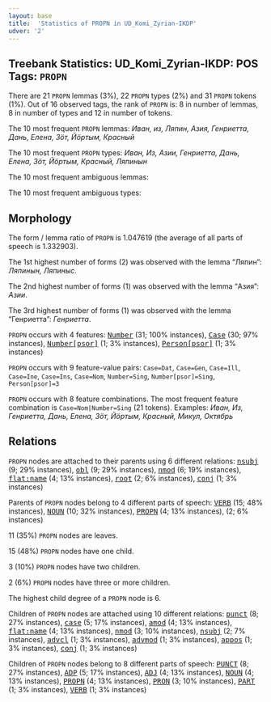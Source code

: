 ```yaml
---
layout: base
title:  'Statistics of PROPN in UD_Komi_Zyrian-IKDP'
udver: '2'
---
```


## Treebank Statistics: UD_Komi_Zyrian-IKDP: POS Tags: `PROPN`

There are 21 `PROPN` lemmas (3%), 22 `PROPN` types (2%) and 31 `PROPN` tokens (1%).
Out of 16 observed tags, the rank of `PROPN` is: 8 in number of lemmas, 8 in number of types and 12 in number of tokens.

The 10 most frequent `PROPN` lemmas: <em>Иван, из, Ляпин, Азия, Генриетта, Дань, Елена, Зӧт, Йӧртым, Красный</em>

The 10 most frequent `PROPN` types:  <em>Иван, Из, Азии, Генриетта, Дань, Елена, Зӧт, Йӧртым, Красный, Ляпинын</em>

The 10 most frequent ambiguous lemmas: 

The 10 most frequent ambiguous types:  



## Morphology

The form / lemma ratio of `PROPN` is 1.047619 (the average of all parts of speech is 1.332903).

The 1st highest number of forms (2) was observed with the lemma “Ляпин”: <em>Ляпинын, Ляпиныс</em>.

The 2nd highest number of forms (1) was observed with the lemma “Азия”: <em>Азии</em>.

The 3rd highest number of forms (1) was observed with the lemma “Генриетта”: <em>Генриетта</em>.

`PROPN` occurs with 4 features: <tt><a href="kpv_ikdp-feat-Number.html">Number</a></tt> (31; 100% instances), <tt><a href="kpv_ikdp-feat-Case.html">Case</a></tt> (30; 97% instances), <tt><a href="kpv_ikdp-feat-Number-psor.html">Number[psor]</a></tt> (1; 3% instances), <tt><a href="kpv_ikdp-feat-Person-psor.html">Person[psor]</a></tt> (1; 3% instances)

`PROPN` occurs with 9 feature-value pairs: `Case=Dat`, `Case=Gen`, `Case=Ill`, `Case=Ine`, `Case=Ins`, `Case=Nom`, `Number=Sing`, `Number[psor]=Sing`, `Person[psor]=3`

`PROPN` occurs with 8 feature combinations.
The most frequent feature combination is `Case=Nom|Number=Sing` (21 tokens).
Examples: <em>Иван, Из, Генриетта, Дань, Елена, Зӧт, Йӧртым, Красный, Микул, Октябрь</em>


## Relations

`PROPN` nodes are attached to their parents using 6 different relations: <tt><a href="kpv_ikdp-dep-nsubj.html">nsubj</a></tt> (9; 29% instances), <tt><a href="kpv_ikdp-dep-obl.html">obl</a></tt> (9; 29% instances), <tt><a href="kpv_ikdp-dep-nmod.html">nmod</a></tt> (6; 19% instances), <tt><a href="kpv_ikdp-dep-flat-name.html">flat:name</a></tt> (4; 13% instances), <tt><a href="kpv_ikdp-dep-root.html">root</a></tt> (2; 6% instances), <tt><a href="kpv_ikdp-dep-conj.html">conj</a></tt> (1; 3% instances)

Parents of `PROPN` nodes belong to 4 different parts of speech: <tt><a href="kpv_ikdp-pos-VERB.html">VERB</a></tt> (15; 48% instances), <tt><a href="kpv_ikdp-pos-NOUN.html">NOUN</a></tt> (10; 32% instances), <tt><a href="kpv_ikdp-pos-PROPN.html">PROPN</a></tt> (4; 13% instances),  (2; 6% instances)

11 (35%) `PROPN` nodes are leaves.

15 (48%) `PROPN` nodes have one child.

3 (10%) `PROPN` nodes have two children.

2 (6%) `PROPN` nodes have three or more children.

The highest child degree of a `PROPN` node is 6.

Children of `PROPN` nodes are attached using 10 different relations: <tt><a href="kpv_ikdp-dep-punct.html">punct</a></tt> (8; 27% instances), <tt><a href="kpv_ikdp-dep-case.html">case</a></tt> (5; 17% instances), <tt><a href="kpv_ikdp-dep-amod.html">amod</a></tt> (4; 13% instances), <tt><a href="kpv_ikdp-dep-flat-name.html">flat:name</a></tt> (4; 13% instances), <tt><a href="kpv_ikdp-dep-nmod.html">nmod</a></tt> (3; 10% instances), <tt><a href="kpv_ikdp-dep-nsubj.html">nsubj</a></tt> (2; 7% instances), <tt><a href="kpv_ikdp-dep-advcl.html">advcl</a></tt> (1; 3% instances), <tt><a href="kpv_ikdp-dep-advmod.html">advmod</a></tt> (1; 3% instances), <tt><a href="kpv_ikdp-dep-appos.html">appos</a></tt> (1; 3% instances), <tt><a href="kpv_ikdp-dep-conj.html">conj</a></tt> (1; 3% instances)

Children of `PROPN` nodes belong to 8 different parts of speech: <tt><a href="kpv_ikdp-pos-PUNCT.html">PUNCT</a></tt> (8; 27% instances), <tt><a href="kpv_ikdp-pos-ADP.html">ADP</a></tt> (5; 17% instances), <tt><a href="kpv_ikdp-pos-ADJ.html">ADJ</a></tt> (4; 13% instances), <tt><a href="kpv_ikdp-pos-NOUN.html">NOUN</a></tt> (4; 13% instances), <tt><a href="kpv_ikdp-pos-PROPN.html">PROPN</a></tt> (4; 13% instances), <tt><a href="kpv_ikdp-pos-PRON.html">PRON</a></tt> (3; 10% instances), <tt><a href="kpv_ikdp-pos-PART.html">PART</a></tt> (1; 3% instances), <tt><a href="kpv_ikdp-pos-VERB.html">VERB</a></tt> (1; 3% instances)

